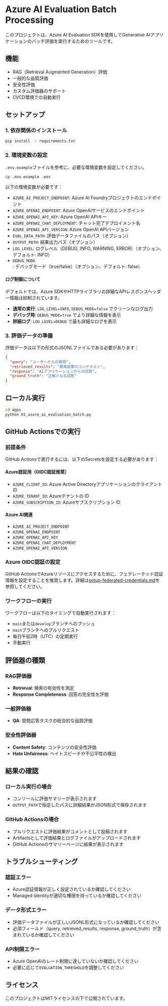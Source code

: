# Azure AI Evaluation Batch Processing

このプロジェクトは、Azure AI Evaluation SDKを使用してGenerative AIアプリケーションのバッチ評価を実行するためのツールです。

## 機能

- RAG（Retrieval Augmented Generation）評価
- 一般的な品質評価
- 安全性評価
- カスタム評価器のサポート
- CI/CD環境での自動実行

## セットアップ

### 1. 依存関係のインストール

```bash
pip install -r requirements.txt
```

### 2. 環境変数の設定

`.env.example`ファイルを参考に、必要な環境変数を設定してください。

```bash
cp .env.example .env
```

以下の環境変数が必要です：

- `AZURE_AI_PROJECT_ENDPOINT`: Azure AI Foundryプロジェクトのエンドポイント
- `AZURE_OPENAI_ENDPOINT`: Azure OpenAIサービスのエンドポイント
- `AZURE_OPENAI_API_KEY`: Azure OpenAI APIキー
- `AZURE_OPENAI_CHAT_DEPLOYMENT`: チャット完了デプロイメント名
- `AZURE_OPENAI_API_VERSION`: Azure OpenAI APIバージョン
- `EVAL_DATA_PATH`: 評価データファイルのパス（オプション）
- `OUTPUT_PATH`: 結果出力パス（オプション）
- `LOG_LEVEL`: ログレベル（DEBUG, INFO, WARNING, ERROR）（オプション、デフォルト: INFO）
- `DEBUG_MODE`: デバッグモード（true/false）（オプション、デフォルト: false）

#### ログ制御について

デフォルトでは、Azure SDKやHTTPライブラリの詳細なAPIレスポンスヘッダー情報は抑制されています。

- **通常の実行**: `LOG_LEVEL=INFO`, `DEBUG_MODE=false` でクリーンなログ出力
- **デバッグ時**: `DEBUG_MODE=true` でより詳細な情報を表示
- **詳細ログ**: `LOG_LEVEL=DEBUG` で最も詳細なログを表示

### 3. 評価データの準備

評価データは以下の形式のJSONLファイルである必要があります：

```json
{
  "query": "ユーザーからの質問",
  "retrieved_results": "検索結果のコンテキスト",
  "response": "AIアプリケーションからの回答",
  "ground_truth": "正解となる回答"
}
```

## ローカル実行

```bash
cd apps
python 01_azure_ai_evaluation_batch.py
```

## GitHub Actionsでの実行

### 前提条件

GitHub Actionsで実行するには、以下のSecretsを設定する必要があります：

#### Azure認証用（OIDC認証推奨）

- `AZURE_CLIENT_ID`: Azure Active DirectoryアプリケーションのクライアントID
- `AZURE_TENANT_ID`: Azureテナントの ID
- `AZURE_SUBSCRIPTION_ID`: Azureサブスクリプション ID

#### Azure AI関連

- `AZURE_AI_PROJECT_ENDPOINT`
- `AZURE_OPENAI_ENDPOINT`
- `AZURE_OPENAI_API_KEY`
- `AZURE_OPENAI_CHAT_DEPLOYMENT`
- `AZURE_OPENAI_API_VERSION`

### Azure OIDC認証の設定

GitHub ActionsでAzureリソースにアクセスするために、フェデレーテッド認証情報を設定することを推奨します。詳細は[setup-federated-credentials.md](docs/setup-federated-credentials.md)を参照してください。

### ワークフローの実行

ワークフローは以下のタイミングで自動実行されます：

- `main`または`develop`ブランチへのプッシュ
- `main`ブランチへのプルリクエスト
- 毎日午前2時（UTC）の定期実行
- 手動実行

## 評価器の種類

### RAG評価器

- **Retrieval**: 検索の有効性を測定
- **Response Completeness**: 回答の完全性を評価

### 一般評価器

- **QA**: 質問応答タスクの総合的な品質評価

### 安全性評価器

- **Content Safety**: コンテンツの安全性評価
- **Hate Unfairness**: ヘイトスピーチや不公平性の検出

## 結果の確認

### ローカル実行の場合

- コンソールに評価サマリーが表示されます
- `OUTPUT_PATH`で指定したパスに詳細結果がJSON形式で保存されます

### GitHub Actionsの場合

- プルリクエストに評価結果がコメントとして投稿されます
- Artifactsとして評価結果とログファイルがアップロードされます
- GitHub Actionsのサマリーページに結果が表示されます

## トラブルシューティング

### 認証エラー

- Azure認証情報が正しく設定されているか確認してください
- Managed Identityが適切な権限を持っているか確認してください

### データ形式エラー

- 評価データファイルが正しいJSONL形式になっているか確認してください
- 必須フィールド（query, retrieved_results, response, ground_truth）が含まれているか確認してください

### API制限エラー

- Azure OpenAIのレート制限に達していないか確認してください
- 必要に応じて`EVALUATION_THRESHOLD`を調整してください

## ライセンス

このプロジェクトはMITライセンスの下で公開されています。
